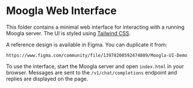 # Moogla Web Interface

This folder contains a minimal web interface for interacting with a running
Moogla server. The UI is styled using [Tailwind CSS](https://tailwindcss.com).

A reference design is available in Figma. You can duplicate it from:

```
https://www.figma.com/community/file/13978200592474809/Moogla-UI-Demo
```

To use the interface, start the Moogla server and open `index.html` in your
browser. Messages are sent to the `/v1/chat/completions` endpoint and replies are
displayed on the page.
